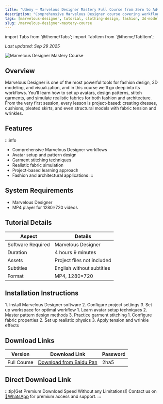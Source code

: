 ```yaml
---
title: "Udemy – Marvelous Designer Mastery Full Course from Zero to Advance - Clothing Design Tutorial"
description: "Comprehensive Marvelous Designer course covering workflows for fashion design, 3D modeling, and visualization, from beginner to advanced techniques."
tags: [marvelous-designer, tutorial, clothing-design, fashion, 3d-modeling, udemy]
slug: /marvelous-designer-mastery-course
---
```


import Tabs from '@theme/Tabs';
import TabItem from '@theme/TabItem';

_Last updated: Sep 29 2025_

![Marvelous Designer Mastery Course](https://www.gfxcamp.com/wp-content/uploads/2025/09/Udemy-Marvelous-Designer-Mastery-Full-Course-from-Zero-to-Advance.jpg)

## Overview

Marvelous Designer is one of the most powerful tools for fashion design, 3D modeling, and visualization, and in this course we'll go deep into its workflows. You'll learn how to set up avatars, design patterns, stitch garments, and simulate realistic fabrics for both fashion and architecture. From the very first session, every lesson is project-based: creating dresses, cushions, pleated skirts, and even structural models with fabric tension and wrinkles.

## Features

:::info
- Comprehensive Marvelous Designer workflows
- Avatar setup and pattern design
- Garment stitching techniques
- Realistic fabric simulation
- Project-based learning approach
- Fashion and architectural applications
:::

## System Requirements

- Marvelous Designer
- MP4 player for 1280×720 videos

## Tutorial Details

| Aspect | Details |
|--------|---------|
| Software Required | Marvelous Designer |
| Duration | 4 hours 9 minutes |
| Assets | Project files not included |
| Subtitles | English without subtitles |
| Format | MP4, 1280×720 |

## Installation Instructions

<Tabs>
<TabItem value="md" label="Marvelous Designer Setup">
1. Install Marvelous Designer software
2. Configure project settings
3. Set up workspace for optimal workflow
</TabItem>
<TabItem value="workflow" label="Workflow Setup">
1. Learn avatar setup techniques
2. Master pattern design methods
3. Practice garment stitching
</TabItem>
<TabItem value="simulation" label="Fabric Simulation">
1. Configure fabric properties
2. Set up realistic physics
3. Apply tension and wrinkle effects
</TabItem>
</Tabs>

## Download Links

| Version | Download Link | Password |
|---------|---------------|----------|
| Full Course | [Download from Baidu Pan](https://pan.baidu.com/s/1DExf5O8q1nXZ8YXXXid0_Q?pwd=2ha5) | 2ha5 |

## Direct Download Link
:::tip[Get Premium Download Speed Without any Limitations!]
Contact us on [💬WhatsApp](https://wa.me/+8613237610083) for premium  access and support.
:::